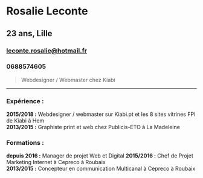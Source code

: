 # Rosalie Leconte
## 23 ans, Lille
### leconte.rosalie@hotmail.fr
### 0688574605

> Webdesigner / Webmaster chez Kiabi

<hr>

### Expérience :

**2015/2018 :** Webdesigner / webmaster sur Kiabi.pt et les 8 sites vitrines FPI de Kiabi à Hem
<br>
**2013/2015 :** Graphiste print et web chez Publicis-ETO à La Madeleine

### Formations :

**depuis 2016 :** Manager de projet Web et Digital
**2015/2016 :** Chef de Projet Marketing Internet à Cepreco à Roubaix
<br>
**2013/2015 :**  Concepteur en communication Multicanal à Cepreco à Roubaix
